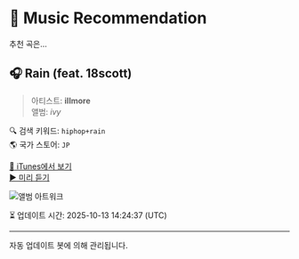 
# 🎵 Music Recommendation

추천 곡은...

## 🎧 Rain (feat. 18scott)  
> 아티스트: **illmore**  
> 앨범: _ivy_  

🔍 검색 키워드: `hiphop+rain`  
🌎 국가 스토어: `JP`

[🔗 iTunes에서 보기](https://music.apple.com/jp/album/rain-feat-18scott/1439410020?i=1439410027&uo=4)  
[▶️ 미리 듣기](https://audio-ssl.itunes.apple.com/itunes-assets/AudioPreview115/v4/de/3f/a2/de3fa27a-3e7c-22f7-f3f0-1f0b37ef3538/mzaf_17043563156808889378.plus.aac.p.m4a)

![앨범 아트워크](https://is1-ssl.mzstatic.com/image/thumb/Music114/v4/78/cd/b4/78cdb41f-b70f-43a3-22a3-9a35ec00bb9a/JKT_illmore_ivy.jpg/100x100bb.jpg)

⏳ 업데이트 시간: 2025-10-13 14:24:37 (UTC)

---
자동 업데이트 봇에 의해 관리됩니다.
